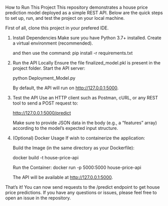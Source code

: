 How to Run This Project
This repository demonstrates a house price prediction model deployed as a simple REST API. Below are the quick steps to set up, run, and test the project on your local machine.

First of all, clone this project in your prefered IDE.

1. Install Dependencies
    Make sure you have Python 3.7+ installed.
    Create a virtual environment (recommended).
    
    and then use the command:
    pip install -r requirements.txt

2. Run the API Locally
    Ensure the file finalized_model.pkl is present in the project folder.
    Start the API server:
    
    python Deployment_Model.py
    
    By default, the API will run on http://127.0.0.1:5000.

3. Test the API
    Use an HTTP client such as Postman, cURL, or any REST tool to send a POST request to:
    
    http://127.0.0.1:5000/predict
    
    Make sure to provide JSON data in the body (e.g., a “features” array) according to the model’s expected input structure.

4. (Optional) Docker Usage
    If wish to containerize the application:
    
    Build the Image (in the same directory as your Dockerfile):
    
    docker build -t house-price-api 
    
    Run the Container:
    docker run -p 5000:5000 house-price-api
    
    The API will be available at http://127.0.0.1:5000.

That’s it! You can now send requests to the /predict endpoint to get house price predictions. If you have any questions or issues, please feel free to open an issue in the repository.
